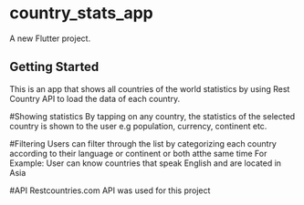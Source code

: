 # country_stats_app

A new Flutter project.

## Getting Started
This is an app that shows all countries of the world statistics by using
Rest Country API to load the data of each country.

#Showing statistics By tapping on any country, the statistics of the selected country 
is shown to the user e.g population, currency, continent etc.

#Filtering Users can filter through the list by categorizing each country according to their language
or continent or both atthe same time For Example: User can know countries that speak English and are
located in Asia

#API
Restcountries.com API was used for this project

 
 
 
